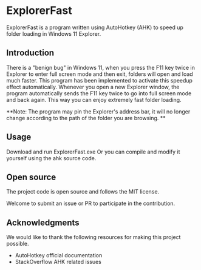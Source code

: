 # ExplorerFast

ExplorerFast is a program written using AutoHotkey (AHK) to speed up folder loading in Windows 11 Explorer. 

## Introduction

There is a "benign bug" in Windows 11, when you press the F11 key twice in Explorer to enter full screen mode and then exit, folders will open and load much faster.
This program has been implemented to activate this speedup effect automatically. Whenever you open a new Explorer window, the program automatically sends the F11 key twice to go into full screen mode and back again. This way you can enjoy extremely fast folder loading.

**Note: The program may pin the Explorer's address bar, it will no longer change according to the path of the folder you are browsing. ** 

## Usage

Download and run ExplorerFast.exe
Or you can compile and modify it yourself using the ahk source code.

## Open source

The project code is open source and follows the MIT license.

Welcome to submit an issue or PR to participate in the contribution.

## Acknowledgments

We would like to thank the following resources for making this project possible.

- AutoHotkey official documentation
- StackOverflow AHK related issues
